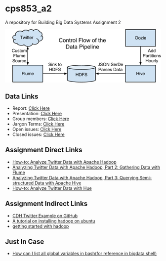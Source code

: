 # cps853_a2
A repository for Building Big Data Systems Assignment 2

![pipeline diagram](twitter.png)

## Data Links
- Report: <a target="blank" href="https://docs.google.com/document/d/1kAjBWSQQPTxDpBiHPSA6n3sIryjUdsJxKSHxz_kAvEw/edit">Click Here</a> 
- Presentation: <a target="blank" href="https://docs.google.com/presentation/d/1H3UqeUY_8xybwER7LcujYhcpc6l89glzYPvMy9PAig8/edit#slide=id.p">Click Here</a>
- Group members: <a target="blank" href="https://dmitrymakhnin.github.io/cps853_a2/group.xml">Click Here</a> <br />
- Jargon Terms: <a target="blank" href="https://dmitrymakhnin.github.io/cps853_a2/jargon.xml">Click Here</a> <br />
- Open issues: <a target="blank" href="https://github.com/dmitrymakhnin/cps853_a2/issues?q=is%3Aopen+is%3Aissue">Click Here</a> <br />
- Closed issues: <a target="blank" href="https://github.com/dmitrymakhnin/cps853_a2/issues?q=is%3Aissue+is%3Aclosed">Click Here</a>

## Assignment Direct Links
- <a target="blank" href="http://blog.cloudera.com/blog/2012/09/analyzing-twitter-data-with-hadoop/">How-to: Analyze Twitter Data with Apache Hadoop</a>
- <a target="blank"  href="http://blog.cloudera.com/blog/2012/10/analyzing-twitter-data-with-hadoop-part-2-gathering-data-with-flume/#comment-48910">Analyzing Twitter Data with Apache Hadoop, Part 2: Gathering Data with Flume</a>
- <a target="blank"  href="http://blog.cloudera.com/blog/2012/11/analyzing-twitter-data-with-hadoop-part-3-querying-semi-structured-data-with-hive/">Analyzing Twitter Data with Apache Hadoop, Part 3: Querying Semi-structured Data with Apache Hive</a>
- <a target="blank"  href="http://blog.cloudera.com/blog/2013/03/how-to-analyze-twitter-data-with-hue/">How-to: Analyze Twitter Data with Hue</a>

## Assignment Indirect Links
- <a href="https://github.com/cloudera/cdh-twitter-example" target="blank">CDH Twitter Example on GitHub</a>
- <a href="https://hadoopcommunityblog.wordpress.com/2015/08/05/installing-hadoop-on-ubuntu-14/">A tutorial on installing hadoop on ubuntu</a>
- <a href="https://wiki.apache.org/hadoop/GettingStartedWithHadoop">getting started with hadoop</a>

## Just In Case
- <a href="https://stackoverflow.com/questions/1305237/how-to-list-variables-declared-in-script-in-bash">How can I list all global variables in bash(for reference in bigdata shell)</a>
